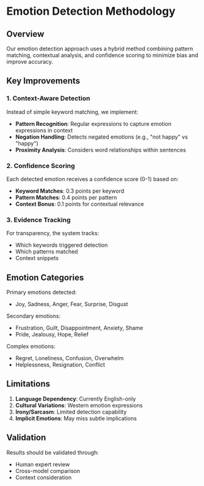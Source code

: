 # Emotion Detection Methodology

## Overview

Our emotion detection approach uses a hybrid method combining pattern matching, contextual analysis, and confidence scoring to minimize bias and improve accuracy.

## Key Improvements

### 1. Context-Aware Detection

Instead of simple keyword matching, we implement:

- **Pattern Recognition**: Regular expressions to capture emotion expressions in context
- **Negation Handling**: Detects negated emotions (e.g., "not happy" vs "happy")
- **Proximity Analysis**: Considers word relationships within sentences

### 2. Confidence Scoring

Each detected emotion receives a confidence score (0-1) based on:

- **Keyword Matches**: 0.3 points per keyword
- **Pattern Matches**: 0.4 points per pattern
- **Context Bonus**: 0.1 points for contextual relevance

### 3. Evidence Tracking

For transparency, the system tracks:
- Which keywords triggered detection
- Which patterns matched
- Context snippets

## Emotion Categories

Primary emotions detected:
- Joy, Sadness, Anger, Fear, Surprise, Disgust

Secondary emotions:
- Frustration, Guilt, Disappointment, Anxiety, Shame
- Pride, Jealousy, Hope, Relief

Complex emotions:
- Regret, Loneliness, Confusion, Overwhelm
- Helplessness, Resignation, Conflict

## Limitations

1. **Language Dependency**: Currently English-only
2. **Cultural Variations**: Western emotion expressions
3. **Irony/Sarcasm**: Limited detection capability
4. **Implicit Emotions**: May miss subtle implications

## Validation

Results should be validated through:
- Human expert review
- Cross-model comparison
- Context consideration